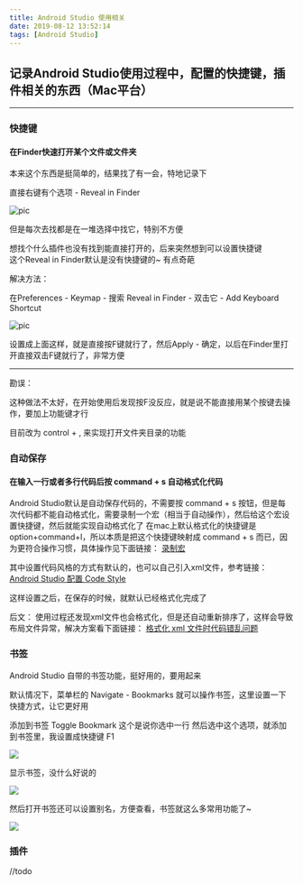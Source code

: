 ```yaml
---
title: Android Studio 使用相关
date: 2019-08-12 13:52:14
tags: [Android Studio]
---
```


## 记录Android Studio使用过程中，配置的快捷键，插件相关的东西（Mac平台）

---

### 快捷键
#### 在Finder快速打开某个文件或文件夹
本来这个东西是挺简单的，结果找了有一会，特地记录下  

直接右键有个选项 - Reveal in Finder  

![pic](https://gitee.com/osc_hh/pics/raw/master/71Q1U2.png)

但是每次去找都是在一堆选择中找它，特别不方便  

想找个什么插件也没有找到能直接打开的，后来突然想到可以设置快捷键  
这个Reveal in Finder默认是没有快捷键的~ 有点奇葩

解决方法：  

在Preferences - Keymap - 搜索 Reveal in Finder - 双击它 - Add Keyboard Shortcut  

![pic](https://gitee.com/osc_hh/pics/raw/master/iBDBYO.png)

设置成上面这样，就是直接按F键就行了，然后Apply - 确定，以后在Finder里打开直接双击F键就行了，非常方便

***

勘误：

这种做法不太好，在开始使用后发现按F没反应，就是说不能直接用某个按键去操作，要加上功能键才行

目前改为 control + ,  来实现打开文件夹目录的功能



### 自动保存
#### 在输入一行或者多行代码后按 command + s 自动格式化代码
Android Studio默认是自动保存代码的，不需要按 command + s 按钮，但是每次代码都不能自动格式化，需要录制一个宏（相当于自动操作），然后给这个宏设置快捷键，然后就能实现自动格式化了
在mac上默认格式化的快捷键是option+command+l，所以本质是把这个快捷键映射成 command + s 而已，因为更符合操作习惯，具体操作见下面链接：
[录制宏](https://www.jianshu.com/p/8f982253eb9e)

其中设置代码风格的方式有默认的，也可以自己引入xml文件，参考链接：
[Android Studio 配置 Code Style](https://www.jianshu.com/p/6f78b59caf2c)

这样设置之后，在保存的时候，就默认已经格式化完成了

后文：
使用过程还发现xml文件也会格式化，但是还自动重新排序了，这样会导致布局文件异常，解决方案看下面链接：
[格式化 xml 文件时代码错乱问题](https://blog.csdn.net/hdhdgdhdh/article/details/100012810)



### 书签

Android Studio 自带的书签功能，挺好用的，要用起来

默认情况下，菜单栏的 Navigate - Bookmarks 就可以操作书签，这里设置一下快捷方式，让它更好用

添加到书签 Toggle Bookmark 这个是说你选中一行 然后选中这个选项，就添加到书签里，我设置成快捷键 F1

![](https://gitee.com/osc_hh/pics/raw/master/PuSYU8.png)

显示书签，没什么好说的

![](https://gitee.com/osc_hh/pics/raw/master/nO1OEv.png)

然后打开书签还可以设置别名，方便查看，书签就这么多常用功能了~

![](https://gitee.com/osc_hh/pics/raw/master/lUvNZI.png)



### 插件

//todo

